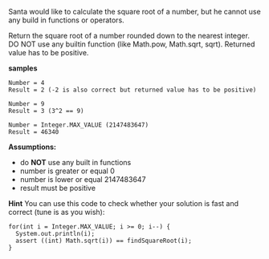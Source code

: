 Santa would like to calculate the square root of a number, but he cannot use any build in functions or operators.

Return the square root of a number rounded down to the nearest integer. DO NOT use any builtin function (like Math.pow, Math.sqrt, sqrt). 
Returned value has to be positive.

**samples**
```
Number = 4
Result = 2 (-2 is also correct but returned value has to be positive)
```
```
Number = 9
Result = 3 (3^2 == 9)
```
```
Number = Integer.MAX_VALUE (2147483647)
Result = 46340
```

**Assumptions:**
* do **NOT** use any built in functions
* number is greater or equal 0
* number is lower or equal 2147483647
* result must be positive

**Hint**
You can use this code to check whether your solution is fast and correct (tune is as you wish):
```
for(int i = Integer.MAX_VALUE; i >= 0; i--) {
  System.out.println(i);
  assert ((int) Math.sqrt(i)) == findSquareRoot(i);
}
```
